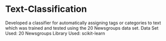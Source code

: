 # Text-Classification
Developed a classifier for automatically assigning tags or categories to text which was trained and tested using the 20 Newsgroups data set.
Data Set Used: 20 Newsgroups
Library Used: scikit-learn
